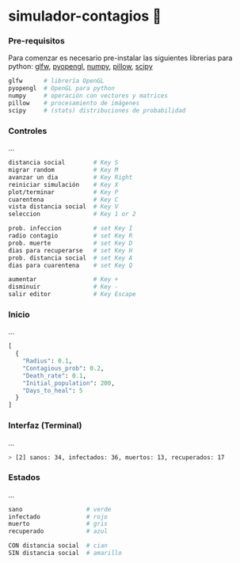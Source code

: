 # simulador-contagios 🚧
### Pre-requisitos
Para comenzar es necesario pre-instalar las siguientes librerias para python: [glfw](https://pypi.org/project/glfw/), [pyopengl](https://pypi.org/project/PyOpenGL/), [numpy](https://pypi.org/project/numpy/), [pillow](https://pypi.org/project/Pillow/), [scipy](https://pypi.org/project/scipy/)
```bash
glfw      # librería OpenGL
pyopengl  # OpenGL para python
numpy     # operación con vectores y matrices
pillow    # procesamiento de imágenes
scipy     # (stats) distribuciones de probabilidad
```
### Controles
...
```bash
distancia social        # Key S
migrar random           # Key M
avanzar un dia          # Key Right
reiniciar simulación    # Key X
plot/terminar           # Key P
cuarentena              # Key C
vista distancia social  # Key V
seleccion               # Key 1 or 2

prob. infeccion         # set Key I
radio contagio          # set Key R
prob. muerte            # set Key D
dias para recuperarse   # set Key H
prob. distancia social  # set Key A
dias para cuarentena    # set Key Q

aumentar                # Key +
disminuir               # Key -
salir editor            # Key Escape
```
### Inicio
...
```python
[
  {
    "Radius": 0.1,
    "Contagious_prob": 0.2,
    "Death_rate": 0.1,
    "Initial_population": 200,
    "Days_to_heal": 5
  }
]
```
### Interfaz (Terminal)
...
```bash
> [2] sanos: 34, infectados: 36, muertos: 13, recuperados: 17
```
### Estados
...
```bash
sano                  # verde
infectado             # rojo
muerto                # gris
recuperado            # azul

CON distancia social  # cian
SIN distancia social  # amarillo
```
